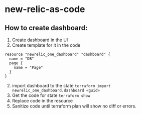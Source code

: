 # new-relic-as-code


## How to create dashboard:
1. Create dashboard in the UI
2. Create template for it in the code 
```
resource "newrelic_one_dashboard" "dashboard" {
  name = "DB"
  page {
    name = "Page"
  }
}
```
2. import dashboard to the state `terraform import newrelic_one_dashboard.dashboard <guid>`
3. Get the code for state `terraform show`
4. Replace code in the resource
4. Sanitize code until terraform plan will show no diff or errors.